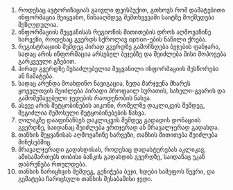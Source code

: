 1. როდესაც ავტორიზაციას გაივლი ფეისბუქით, გთხოვს რომ დამატებითი ინფორმაცია შეიყვანო, წინააღმდეგ შემთხვევაში საიტზე მოქმედება შეზღუდულია.
2. ინფორმაციის შეყვანისას რეგიონის მითითების დროს აღმოვაჩინე ხარვეზი, როდესაც გვერდს სქროლავ option-ების ნაწილი ქრება.
3. რეგისტრაციის შემდეგ პირად გვერდზე გამოჩნდება ბეჯების ფანჯარა, სადაც არის ინფორმაცია არსებულ ბეჯებზე და შეიძლება მისი მოპოვება გარკვეული გზებით.
4. პირად გვერდზე შესაძლებელია შეყვანილი ინფორმაციის შესწორება ან ჩამატება.
5. სადაც არუნდა მოახდინო ნავიგაცია, ზედა მარჯვენა მხარეს ყოველთვის შეიძლება პირადი პროფაილ სურათის, სახელი-გვარის და გამომუშავებული ჯედების რაოდენობის ნახვა.
6. ასევე არის შეტყობინების აიკონი, რომელზე დაკლიკვის შემდეგ, შეგიძლია შემოსული შეტყობინებების ნახვა.
7. ღილაკზე დააფინანსეს დაკლიკვის შემდეგ გადადის დონაციის გვერდზე, საიდანაც შეიძლება ერთჯერად ან მრავალჯერად გადახდა.
8. თანხის შეყვანისას აღმოვაჩინე ხარვეზი, თანხის მითითება შეიძლება მინუსებშიც.
9. მრავალჯერადი გადახდისას, როდესაც დადასტურებას აკლიკავ, ამისამართებს თიბისი ბანკის გადახდის გვერდზე, საიდანაც უკან დაბრუნება რთულდება.
10. თანხის ჩარიცხვის შემდეგ, გენიჭება ბეჯი, ხდები სამეფოს წევრი, და გემატება ჩარიცხული თანხის შესაბამისი ჯედი.